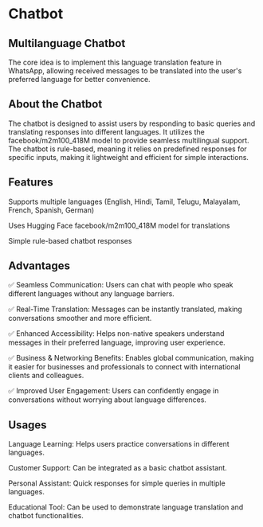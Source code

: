 # Chatbot

## Multilanguage Chatbot
The core idea is to implement this language translation feature in WhatsApp, allowing received messages to be translated into the user's preferred language for better convenience.

## About the Chatbot
The chatbot is designed to assist users by responding to basic queries and translating responses into different languages. It utilizes the facebook/m2m100_418M model to provide seamless multilingual support. The chatbot is rule-based, meaning it relies on predefined responses for specific inputs, making it lightweight and efficient for simple interactions.

## Features
Supports multiple languages (English, Hindi, Tamil, Telugu, Malayalam, French, Spanish, German)

Uses Hugging Face facebook/m2m100_418M model for translations

Simple rule-based chatbot responses

## Advantages

✅ Seamless Communication: Users can chat with people who speak different languages without any language barriers.

✅ Real-Time Translation: Messages can be instantly translated, making conversations smoother and more efficient.

✅ Enhanced Accessibility: Helps non-native speakers understand messages in their preferred language, improving user experience.

✅ Business & Networking Benefits: Enables global communication, making it easier for businesses and professionals to connect with international clients and colleagues.

✅ Improved User Engagement: Users can confidently engage in conversations without worrying about language differences.

## Usages

Language Learning: Helps users practice conversations in different languages.

Customer Support: Can be integrated as a basic chatbot assistant.

Personal Assistant: Quick responses for simple queries in multiple languages.

Educational Tool: Can be used to demonstrate language translation and chatbot functionalities.

